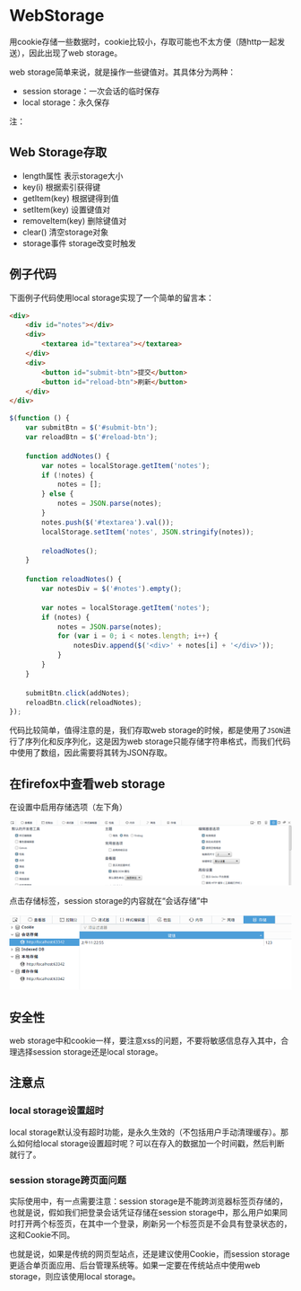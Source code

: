 # WebStorage

用cookie存储一些数据时，cookie比较小，存取可能也不太方便（随http一起发送），因此出现了web storage。

web storage简单来说，就是操作一些键值对。其具体分为两种：

* session storage：一次会话的临时保存
* local storage：永久保存

注：

## Web Storage存取

* length属性 表示storage大小
* key(i) 根据索引获得键
* getItem(key) 根据键得到值
* setItem(key) 设置键值对
* removeItem(key) 删除键值对
* clear() 清空storage对象
* storage事件 storage改变时触发

## 例子代码

下面例子代码使用local storage实现了一个简单的留言本：

```html
<div>
    <div id="notes"></div>
    <div>
        <textarea id="textarea"></textarea>
    </div>
    <div>
        <button id="submit-btn">提交</button>
        <button id="reload-btn">刷新</button>
    </div>
</div>
```

```javascript
$(function () {
    var submitBtn = $('#submit-btn');
    var reloadBtn = $('#reload-btn');

    function addNotes() {
        var notes = localStorage.getItem('notes');
        if (!notes) {
            notes = [];
        } else {
            notes = JSON.parse(notes);
        }
        notes.push($('#textarea').val());
        localStorage.setItem('notes', JSON.stringify(notes));

        reloadNotes();
    }

    function reloadNotes() {
        var notesDiv = $('#notes').empty();

        var notes = localStorage.getItem('notes');
        if (notes) {
            notes = JSON.parse(notes);
            for (var i = 0; i < notes.length; i++) {
                notesDiv.append($('<div>' + notes[i] + '</div>'));
            }
        }
    }

    submitBtn.click(addNotes);
    reloadBtn.click(reloadNotes);
});
```

代码比较简单，值得注意的是，我们存取web storage的时候，都是使用了`JSON`进行了序列化和反序列化，这是因为web storage只能存储字符串格式，而我们代码中使用了数组，因此需要将其转为JSON存取。

## 在firefox中查看web storage

在设置中启用存储选项（左下角）

![](res/1.png)

点击存储标签，session storage的内容就在“会话存储”中

![](res/2.png)

## 安全性

web storage中和cookie一样，要注意xss的问题，不要将敏感信息存入其中，合理选择session storage还是local storage。

## 注意点

### local storage设置超时

local storage默认没有超时功能，是永久生效的（不包括用户手动清理缓存）。那么如何给local storage设置超时呢？可以在存入的数据加一个时间戳，然后判断就行了。

### session storage跨页面问题

实际使用中，有一点需要注意：session storage是不能跨浏览器标签页存储的，也就是说，假如我们把登录会话凭证存储在session storage中，那么用户如果同时打开两个标签页，在其中一个登录，刷新另一个标签页是不会具有登录状态的，这和Cookie不同。

也就是说，如果是传统的网页型站点，还是建议使用Cookie，而session storage更适合单页面应用、后台管理系统等。如果一定要在传统站点中使用web storage，则应该使用local storage。
